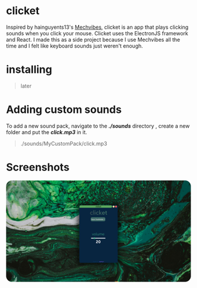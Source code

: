 
# clicket
Inspired by  hainguyents13's [Mechvibes](https://github.com/hainguyents13/mechvibes), clicket is an app  that plays clicking sounds when you click your mouse. Clicket uses  the ElectronJS framework and React. I made this as a side project because I use Mechvibes all the time and I felt like keyboard sounds just weren't enough.

# installing
>later
# Adding custom sounds
To add a new sound pack, navigate to the ***./sounds*** directory , create a new folder and put the ***click.mp3*** in it.

>   ./sounds/MyCustomPack/click.mp3

# Screenshots

![](/clicket.png?raw=true)
